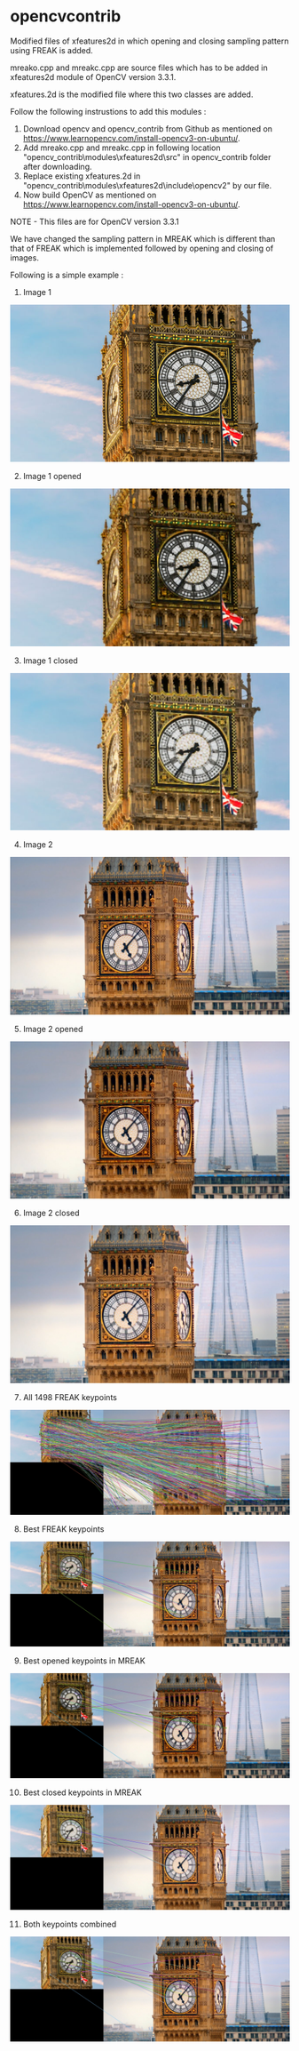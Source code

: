 # opencvcontrib
Modified files of xfeatures2d in which opening and closing sampling pattern using FREAK is added.

mreako.cpp and mreakc.cpp are source files which has to be added in xfeatures2d module of OpenCV version 3.3.1.

xfeatures.2d is the modified file where this two classes are added.

Follow the following instrustions to add this modules :
1) Download opencv and opencv_contrib from Github as mentioned on https://www.learnopencv.com/install-opencv3-on-ubuntu/.
2) Add mreako.cpp and mreakc.cpp in following location "opencv_contrib\modules\xfeatures2d\src" in opencv_contrib folder after downloading. 
3) Replace existing xfeatures.2d in "opencv_contrib\modules\xfeatures2d\include\opencv2" by our file.
4) Now build OpenCV as mentioned on https://www.learnopencv.com/install-opencv3-on-ubuntu/.

NOTE - This files are for OpenCV version 3.3.1

We have changed the sampling pattern in MREAK which is different than that of FREAK which is implemented followed by opening and closing of images.

Following is a simple example :

1) Image 1

![image 1](example/a1.jpg)

2) Image 1 opened

![Image 1 opened](example/a1open.jpg)

3) Image 1 closed

![Image 1 closed](example/a1close.jpg)

4) Image 2

![image 2](example/a2.jpg)

5) Image 2 opened

![Image 2 opened](example/a2open.jpg)

6) Image 2 closed

![image 2 closed](example/a2close.jpg)

7) All 1498 FREAK keypoints

![All 1498 FREAK keypoints](example/all_1498.jpg)

8) Best FREAK keypoints

![Best FREAK keypoints](example/freak.jpg)

9) Best opened keypoints in MREAK

![Best opened keypoints in MREAK](example/opened_keypoints.jpg)

10) Best closed keypoints in MREAK

![Best closed keypoints in MREAK](example/closed_keypoints.jpg)

11) Both keypoints combined

![Both keypoints combined](example/both.jpg)
